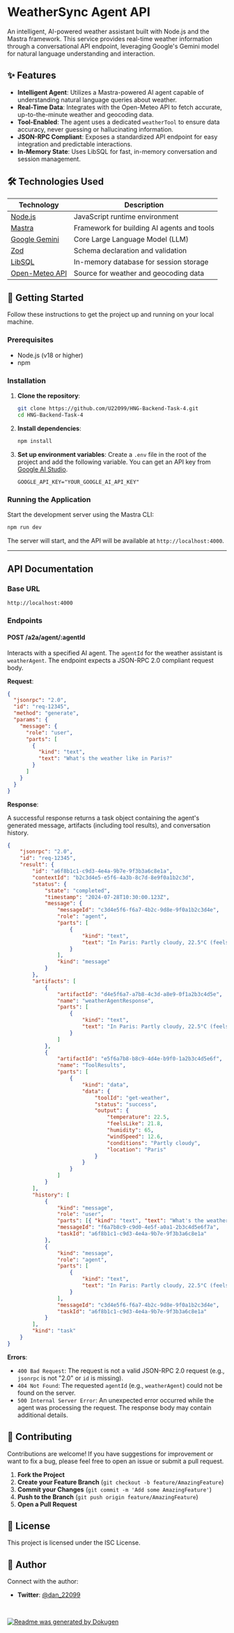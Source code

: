 # WeatherSync Agent API

An intelligent, AI-powered weather assistant built with Node.js and the Mastra framework. This service provides real-time weather information through a conversational API endpoint, leveraging Google's Gemini model for natural language understanding and interaction.

## ✨ Features

-   **Intelligent Agent**: Utilizes a Mastra-powered AI agent capable of understanding natural language queries about weather.
-   **Real-Time Data**: Integrates with the Open-Meteo API to fetch accurate, up-to-the-minute weather and geocoding data.
-   **Tool-Enabled**: The agent uses a dedicated `weatherTool` to ensure data accuracy, never guessing or hallucinating information.
-   **JSON-RPC Compliant**: Exposes a standardized API endpoint for easy integration and predictable interactions.
-   **In-Memory State**: Uses LibSQL for fast, in-memory conversation and session management.

## 🛠️ Technologies Used

| Technology                                                 | Description                                |
| ---------------------------------------------------------- | ------------------------------------------ |
| [Node.js](https://nodejs.org/)                             | JavaScript runtime environment             |
| [Mastra](https://www.mastra.io/)                           | Framework for building AI agents and tools |
| [Google Gemini](https://ai.google.dev/)                    | Core Large Language Model (LLM)            |
| [Zod](https://zod.dev/)                                    | Schema declaration and validation          |
| [LibSQL](https://turso.tech/)                              | In-memory database for session storage     |
| [Open-Meteo API](https://open-meteo.com/)                  | Source for weather and geocoding data      |

## 🚀 Getting Started

Follow these instructions to get the project up and running on your local machine.

### Prerequisites

-   Node.js (v18 or higher)
-   npm

### Installation

1.  **Clone the repository**:
    ```bash
    git clone https://github.com/U22099/HNG-Backend-Task-4.git
    cd HNG-Backend-Task-4
    ```

2.  **Install dependencies**:
    ```bash
    npm install
    ```

3.  **Set up environment variables**:
    Create a `.env` file in the root of the project and add the following variable. You can get an API key from [Google AI Studio](https://aistudio.google.com/app/apikey).
    ```env
    GOOGLE_API_KEY="YOUR_GOOGLE_AI_API_KEY"
    ```

### Running the Application

Start the development server using the Mastra CLI:

```bash
npm run dev
```

The server will start, and the API will be available at `http://localhost:4000`.

---

## API Documentation

### Base URL

`http://localhost:4000`

### Endpoints

#### POST /a2a/agent/:agentId

Interacts with a specified AI agent. The `agentId` for the weather assistant is `weatherAgent`. The endpoint expects a JSON-RPC 2.0 compliant request body.

**Request**:

```json
{
  "jsonrpc": "2.0",
  "id": "req-12345",
  "method": "generate",
  "params": {
    "message": {
      "role": "user",
      "parts": [
        {
          "kind": "text",
          "text": "What's the weather like in Paris?"
        }
      ]
    }
  }
}
```

**Response**:

A successful response returns a task object containing the agent's generated message, artifacts (including tool results), and conversation history.

```json
{
    "jsonrpc": "2.0",
    "id": "req-12345",
    "result": {
        "id": "a6f8b1c1-c9d3-4e4a-9b7e-9f3b3a6c8e1a",
        "contextId": "b2c3d4e5-e5f6-4a3b-8c7d-8e9f0a1b2c3d",
        "status": {
            "state": "completed",
            "timestamp": "2024-07-28T10:30:00.123Z",
            "message": {
                "messageId": "c3d4e5f6-f6a7-4b2c-9d8e-9f0a1b2c3d4e",
                "role": "agent",
                "parts": [
                    {
                        "kind": "text",
                        "text": "In Paris: Partly cloudy, 22.5°C (feels like 21.8°C), Humidity 65%, Wind 12.6 km/h"
                    }
                ],
                "kind": "message"
            }
        },
        "artifacts": [
            {
                "artifactId": "d4e5f6a7-a7b8-4c3d-a8e9-0f1a2b3c4d5e",
                "name": "weatherAgentResponse",
                "parts": [
                    {
                        "kind": "text",
                        "text": "In Paris: Partly cloudy, 22.5°C (feels like 21.8°C), Humidity 65%, Wind 12.6 km/h"
                    }
                ]
            },
            {
                "artifactId": "e5f6a7b8-b8c9-4d4e-b9f0-1a2b3c4d5e6f",
                "name": "ToolResults",
                "parts": [
                    {
                        "kind": "data",
                        "data": {
                            "toolId": "get-weather",
                            "status": "success",
                            "output": {
                                "temperature": 22.5,
                                "feelsLike": 21.8,
                                "humidity": 65,
                                "windSpeed": 12.6,
                                "conditions": "Partly cloudy",
                                "location": "Paris"
                            }
                        }
                    }
                ]
            }
        ],
        "history": [
            {
                "kind": "message",
                "role": "user",
                "parts": [{ "kind": "text", "text": "What's the weather like in Paris?" }],
                "messageId": "f6a7b8c9-c9d0-4e5f-a0a1-2b3c4d5e6f7a",
                "taskId": "a6f8b1c1-c9d3-4e4a-9b7e-9f3b3a6c8e1a"
            },
            {
                "kind": "message",
                "role": "agent",
                "parts": [
                    {
                        "kind": "text",
                        "text": "In Paris: Partly cloudy, 22.5°C (feels like 21.8°C), Humidity 65%, Wind 12.6 km/h"
                    }
                ],
                "messageId": "c3d4e5f6-f6a7-4b2c-9d8e-9f0a1b2c3d4e",
                "taskId": "a6f8b1c1-c9d3-4e4a-9b7e-9f3b3a6c8e1a"
            }
        ],
        "kind": "task"
    }
}
```

**Errors**:

-   `400 Bad Request`: The request is not a valid JSON-RPC 2.0 request (e.g., `jsonrpc` is not "2.0" or `id` is missing).
-   `404 Not Found`: The requested `agentId` (e.g., `weatherAgent`) could not be found on the server.
-   `500 Internal Server Error`: An unexpected error occurred while the agent was processing the request. The response body may contain additional details.

## 🤝 Contributing

Contributions are welcome! If you have suggestions for improvement or want to fix a bug, please feel free to open an issue or submit a pull request.

1.  **Fork the Project**
2.  **Create your Feature Branch** (`git checkout -b feature/AmazingFeature`)
3.  **Commit your Changes** (`git commit -m 'Add some AmazingFeature'`)
4.  **Push to the Branch** (`git push origin feature/AmazingFeature`)
5.  **Open a Pull Request**

## 📄 License

This project is licensed under the ISC License.

## 👤 Author

Connect with the author:

-   **Twitter**: [@dan_22099](https://twitter.com/dan_22099)

<br/>

[![Readme was generated by Dokugen](https://img.shields.io/badge/Readme%20was%20generated%20by-Dokugen-brightgreen)](https://www.npmjs.com/package/dokugen)